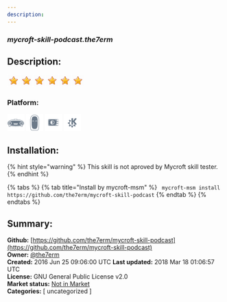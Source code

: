 ```yaml
---
description: 
---
```


### _mycroft-skill-podcast.the7erm_  
## Description:  
  
  
![](../.gitbook/assets/star.png)![](../.gitbook/assets/star.png)![](../.gitbook/assets/star.png)![](../.gitbook/assets/star.png)![](../.gitbook/assets/star.png)![](../.gitbook/assets/star.png)  
  
### Platform:  
 ![Mark I](../.gitbook/assets/mark-1-icon.png)  ![Mark II](../.gitbook/assets/mark-2-icon.png)  ![Picroft](../.gitbook/assets/picroft-icon.png)  ![plasmoid](../.gitbook/assets/kde.png)   
## Installation:  
{% hint style="warning" %}
This skill is not aproved by Mycroft skill tester.
{% endhint %}
    
{% tabs %}
{% tab title="Install by mycroft-msm" %}
``` mycroft-msm install https://github.com/the7erm/mycroft-skill-podcast```
{% endtab %}
  {% endtabs %}
    
## Summary:  
**Github:** [https://github.com/the7erm/mycroft-skill-podcast](https://github.com/the7erm/mycroft-skill-podcast)  
**Owner:** [@the7erm](https://github.com/the7erm)  
**Created:** 2016 Jun 25 09:06:00 UTC  **Last updated:** 2018 Mar 18 01:06:57 UTC  
**License:** GNU General Public License v2.0  
**Market status:** [Not in Market](https://market.mycroft.ai/skill/)  
**Categories:** [ uncategorized ]   
